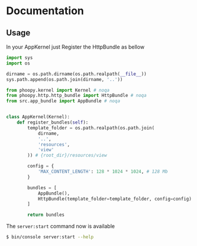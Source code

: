 # Documentation

## Usage

In your AppKernel just Register the HttpBundle as bellow

```python
import sys
import os

dirname = os.path.dirname(os.path.realpath(__file__))
sys.path.append(os.path.join(dirname, '..'))

from phoopy.kernel import Kernel # noqa
from phoopy.http.http_bundle import HttpBundle # noqa
from src.app_bundle import AppBundle # noqa


class AppKernel(Kernel):
    def register_bundles(self):
        template_folder = os.path.realpath(os.path.join(
            dirname,
            '..',
            'resources',
            'view'
        )) # {root_dir}/resources/view

        config = {
            'MAX_CONTENT_LENGTH': 128 * 1024 * 1024, # 128 Mb
        }

        bundles = [
            AppBundle(),
            HttpBundle(template_folder=template_folder, config=config)
        ]

        return bundles
```

The `server:start` command now is available
```bash
$ bin/console server:start --help
```
